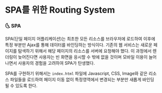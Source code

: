 # SPA를 위한 Routing System	



### :last_quarter_moon_with_face: SPA

SPA(단일 페이지 어플리케이션)는 최초한 모든 리소스를 브라우저에 로드하여 이후에 특정 부분만 Ajax를 통해 데이터를 바인딩하는 방식이다. 기존의 웹 서비스는 새로운 페이지를 탐색하기 위해서 해당 페이지의 리소스를 서버에 요청해야 했다. 이 과정에서 렌더링이 늦어진다면 사용자는 빈 화면을 응시할 수 밖에 없을 것이며 모바일 이용이 늘어나면서 사용자의 경험을 고려하여 SPA가 탄생했다.



SPA를 구현하기 위해서는 `index.html` 파일에 Javascript, CSS, Image와 같은 리소스 파일들을 로드하여 페이지 이동 없이 특정영역에서 변경되는 부분만 새롭게 바인딩 될 수 있도록 한다.
